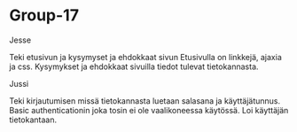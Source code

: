 # Group-17

Jesse

Teki etusivun ja kysymyset ja ehdokkaat sivun
Etusivulla on linkkejä, ajaxia ja css.
Kysymykset ja ehdokkaat sivuilla tiedot tulevat tietokannasta.


Jussi

Teki kirjautumisen missä tietokannasta luetaan salasana ja käyttäjätunnus.
Basic authenticationin joka tosin ei ole vaalikoneessa käytössä.
Loi käyttäjän tietokantaan.
